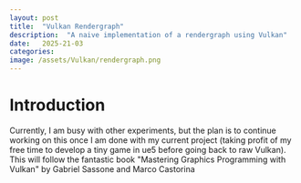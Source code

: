 ```yaml
---
layout: post
title:  "Vulkan Rendergraph"
description:  "A naive implementation of a rendergraph using Vulkan"
date:   2025-21-03
categories: 
image: /assets/Vulkan/rendergraph.png
---
```


# Introduction

Currently, I am busy with other experiments, but the plan is to continue working on this once I am done with my current project (taking profit of my free time to develop a tiny game in ue5 before going back to raw Vulkan).  
This will follow the fantastic book "Mastering Graphics Programming with Vulkan" by Gabriel Sassone and Marco Castorina
